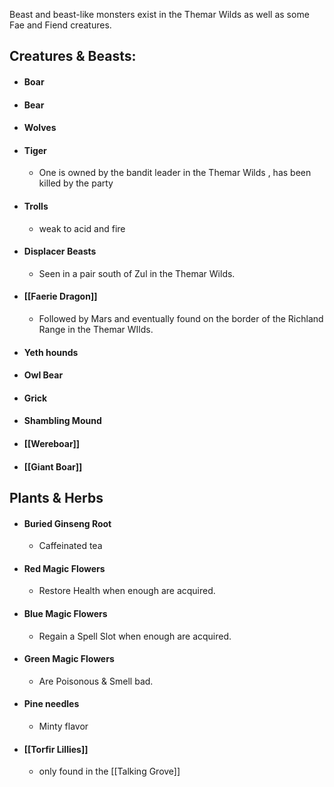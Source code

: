 Beast and beast-like monsters exist in the Themar Wilds as well as some Fae and Fiend creatures.
## Creatures & Beasts:
- #### Boar 
- #### Bear
- #### Wolves  
- #### Tiger  
	- One is owned by the bandit leader in the Themar Wilds , has been killed by the party
- #### Trolls 
	- weak to acid and fire
- #### Displacer Beasts 
	- Seen in a pair south of Zul in the Themar Wilds.
- #### [[Faerie Dragon]] 
	- Followed by Mars and eventually found on the border of the Richland Range in the Themar WIlds.
- #### Yeth hounds 
- #### Owl Bear
- #### Grick 
- #### Shambling Mound  
- #### [[Wereboar]]
- #### [[Giant Boar]] 
## Plants & Herbs  
- #### Buried Ginseng Root
	-  Caffeinated tea
- #### Red Magic Flowers
	- Restore Health when enough are acquired.
- #### Blue Magic Flowers 
	-  Regain a Spell Slot when enough are acquired.
- #### Green Magic Flowers 
	-  Are Poisonous & Smell bad.
- #### Pine needles 
	- Minty flavor
- #### [[Torfir Lillies]]
	- only found in the [[Talking Grove]]

 
